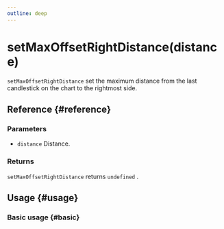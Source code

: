 ```yaml
---
outline: deep
---
```


# setMaxOffsetRightDistance(distance)
`setMaxOffsetRightDistance` set the maximum distance from the last candlestick on the chart to the rightmost side.

## Reference {#reference}
<!-- @include: @/@views/api/references/instance/setMaxOffsetRightDistance.md -->

### Parameters
- `distance` Distance.

### Returns
`setMaxOffsetRightDistance` returns `undefined` .

## Usage {#usage}
<script setup>
import SetMaxOffsetRightDistance from '../../../@views/api/samples/setMaxOffsetRightDistance/index.vue'
</script>

### Basic usage {#basic}
<SetMaxOffsetRightDistance/>
